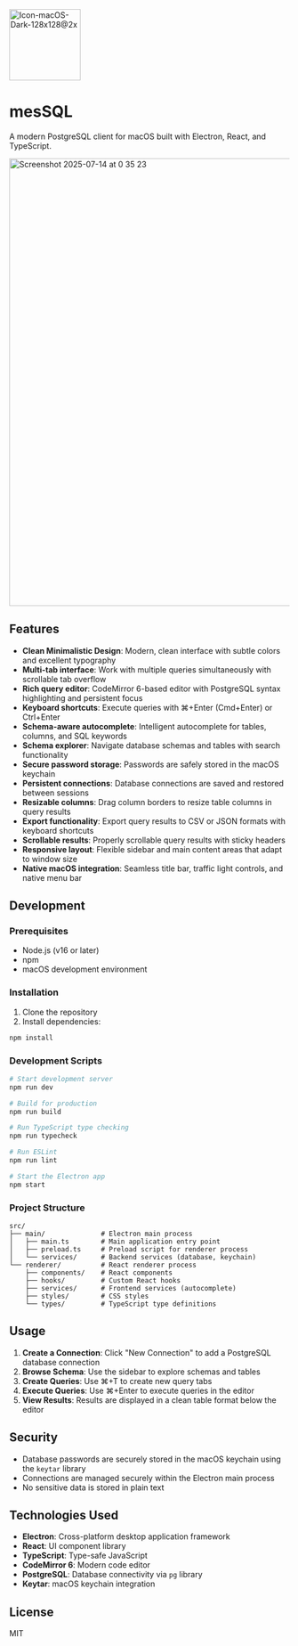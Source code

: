 <img width="128" height="128" alt="Icon-macOS-Dark-128x128@2x" src="https://github.com/user-attachments/assets/8ad56c15-b98f-4d87-b68a-cd02286320e0" />

# mesSQL

A modern PostgreSQL client for macOS built with Electron, React, and TypeScript.

<img width="1204" height="804" alt="Screenshot 2025-07-14 at 0 35 23" src="https://github.com/user-attachments/assets/030a2641-55f9-425f-b8a3-e4482a0b91f2" />

## Features

- **Clean Minimalistic Design**: Modern, clean interface with subtle colors and excellent typography
- **Multi-tab interface**: Work with multiple queries simultaneously with scrollable tab overflow
- **Rich query editor**: CodeMirror 6-based editor with PostgreSQL syntax highlighting and persistent focus
- **Keyboard shortcuts**: Execute queries with ⌘+Enter (Cmd+Enter) or Ctrl+Enter
- **Schema-aware autocomplete**: Intelligent autocomplete for tables, columns, and SQL keywords
- **Schema explorer**: Navigate database schemas and tables with search functionality
- **Secure password storage**: Passwords are safely stored in the macOS keychain
- **Persistent connections**: Database connections are saved and restored between sessions
- **Resizable columns**: Drag column borders to resize table columns in query results
- **Export functionality**: Export query results to CSV or JSON formats with keyboard shortcuts
- **Scrollable results**: Properly scrollable query results with sticky headers
- **Responsive layout**: Flexible sidebar and main content areas that adapt to window size
- **Native macOS integration**: Seamless title bar, traffic light controls, and native menu bar

## Development

### Prerequisites

- Node.js (v16 or later)
- npm
- macOS development environment

### Installation

1. Clone the repository
2. Install dependencies:
```bash
npm install
```

### Development Scripts

```bash
# Start development server
npm run dev

# Build for production
npm run build

# Run TypeScript type checking
npm run typecheck

# Run ESLint
npm run lint

# Start the Electron app
npm start
```

### Project Structure

```
src/
├── main/              # Electron main process
│   ├── main.ts        # Main application entry point
│   ├── preload.ts     # Preload script for renderer process
│   └── services/      # Backend services (database, keychain)
└── renderer/          # React renderer process
    ├── components/    # React components
    ├── hooks/         # Custom React hooks
    ├── services/      # Frontend services (autocomplete)
    ├── styles/        # CSS styles
    └── types/         # TypeScript type definitions
```

## Usage

1. **Create a Connection**: Click "New Connection" to add a PostgreSQL database connection
2. **Browse Schema**: Use the sidebar to explore schemas and tables
3. **Create Queries**: Use ⌘+T to create new query tabs
4. **Execute Queries**: Use ⌘+Enter to execute queries in the editor
5. **View Results**: Results are displayed in a clean table format below the editor

## Security

- Database passwords are securely stored in the macOS keychain using the `keytar` library
- Connections are managed securely within the Electron main process
- No sensitive data is stored in plain text

## Technologies Used

- **Electron**: Cross-platform desktop application framework
- **React**: UI component library
- **TypeScript**: Type-safe JavaScript
- **CodeMirror 6**: Modern code editor
- **PostgreSQL**: Database connectivity via `pg` library
- **Keytar**: macOS keychain integration

## License

MIT
